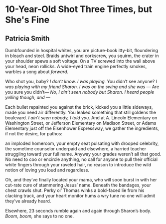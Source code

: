 # 10-Year-Old Shot Three Times, but She's Fine
## Patricia Smith
Dumbfounded in hospital whites, you are picture-book
itty-bit, floundering in bleach and steel. Braids untwirl
and corkscrew, you squirm, the crater in your shoulder
spews a soft voltage. On a TV screwed into the wall
above your head, neon rollicks. A wide-eyed train
engine perfectly smokes, warbles a song about _forward._

Who shot you, baby?
 _I don’t know. I was playing._
You didn’t see anyone?
 _I was playing with my friend Sharon._
 _I was on the swing_
 _and she was_ —
Are you sure you didn’t—
 _No, I ain’t seen nobody but Sharon. I heard_
 _people yelling though, and_ —

Each bullet repainted you against the brick, kicked
you a little sideways, made you need air differently.
You leaked something that still goldens the boulevard.
 _I ain’t seen nobody, I told you._
And at A. Lincoln Elementary on Washington Street,
or Jefferson Elementary on Madison Street, or Adams
Elementary just off the Eisenhower Expressway,
we gather the ingredients, if not the desire, for pathos:

an imploded homeroom, your empty seat pulsating
with drooped celebrity, the sometime counselor
underpaid and elsewhere, a harried teacher struggling
toward your full name. Anyway your grades weren’t
all that good. No need to coo or encircle anything,
no call for anyone to pull their official white fingers
through your raveled hair, no reason to introduce
the wild notion of loving you loud and regardless.

Oh, and they’ve finally located your mama, who
will soon burst in with her cut-rate cure of stammering
Jesus’ name. Beneath the bandages, your chest crawls
shut. Perky ol’ Thomas winks a bold-faced lie from
his clacking track, and your heart monitor hums
a wry tune no one will admit they’ve already heard.

Elsewhere, 23 seconds rumble again and again through
Sharon’s body. _Boom, boom,_ she says to no one.